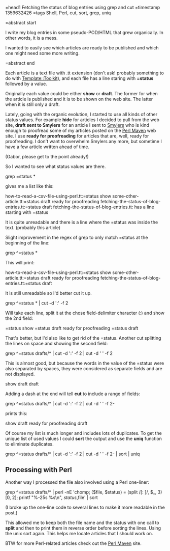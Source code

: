 =head1 Fetching the status of blog entries using grep and cut
=timestamp 1359632426
=tags Shell, Perl, cut, sort, grep, uniq

=abstract start

I write my blog entries in some pseudo-POD/HTML that grew organically.
In other words, it is a mess.

I wanted to easily see which articles are ready to be published and which one might need some
more writing.

=abstract end

Each article is a text file with .tt extension
(don't ask! probably something to do with <a href="https://metacpan.org/release/Template-Toolkit">Template::Toolkit</a>),
and each file has a line staring with <b>=status</b> followed by a value.

Originally each value could be either <b>show</b> or <b>draft</b>.
The former for when the article is published and it is to be shown on the web site.
The latter when it is still only a draft.

Lately, going with the organic evolution, I started to use all kinds of other status
values.
For example <b>hide</b> for articles I decided to pull from the web site,
<b>draft sent to Smylers</b> for an article I sent to <a href="http://twitter.com/Smylers2">Smylers</a>
who is kind enough to proofread some of my articles posted on the <a href="http://perlmaven.com/">Perl Maven</a> web
site.
I use <b>ready for proofreading</b> for articles that are, well, ready for proofreading. I don't want to overwhelm
Smylers any more, but sometime I have a few article written ahead of time.

(Gabor, please get to the point already!)

So I wanted to see what status values are there.

   grep =status *

gives me a list like this:

   how-to-read-a-csv-file-using-perl.tt:=status show
   some-other-article.tt:=status draft ready for proofreading
   fetching-the-status-of-blog-entries.tt:=status draft
   fetching-the-status-of-blog-entries.tt:  has a line starting with =status

It is quite unreadable and there is a line where the =status was inside the text. (probably this article)

Slight improvement in the regex of grep to only match =status at the beginning of the line:

   grep ^=status *


This will print:

   how-to-read-a-csv-file-using-perl.tt:=status show
   some-other-article.tt:=status draft ready for proofreading
   fetching-the-status-of-blog-entries.tt:=status draft

It is still unreadable so I'd better cut it up.

   grep ^=status * | cut -d ':' -f 2

Will take each line, split it at the chose field-delimiter character (:) and show the 2nd field:

   =status show
   =status draft ready for proofreading
   =status draft

That's better, but I'd also like to get rid of the =status. Another cut splitting the lines on
space and showing the second field:

   grep ^=status drafts/* | cut -d ':' -f 2 | cut -d ' ' -f 2

This is almost good, but because the words in the value of the =status were also separated by spaces, they
were considered as separate fields and are not displayed.

   show
   draft
   draft

Adding a dash at the end will tell <b>cut</b> to include a range of fields:

   grep ^=status drafts/* | cut -d ':' -f 2 | cut -d ' ' -f 2-

prints this:

   show
   draft ready for proofreading
   draft

Of course my list is much longer and includes lots of duplicates.
To get the unique list of used values I could <b>sort</b> the output and use the <b>uniq</b> function
to eliminate duplicates.

   grep ^=status drafts/* | cut -d ':' -f 2 | cut -d ' ' -f 2- | sort | uniq


<h2>Processing with Perl</h2>

Another way I processed the file also involved using a Perl one-liner:

  grep ^=status drafts/* |
    perl -nE 'chomp;
      ($file, $status) = (split /[: ]/, $_, 3)[0, 2];
      printf "%-25s %s\n", $status,$file'
    | sort

(I broke up the one-line code to several lines to make it more readable in the post.)


This allowed me to keep both the file name and the status with one call to <b>split</b> and then to print them in
reverse order before sorting the lines. Using the unix sort again. This helps me locate articles that I should work on.

BTW for more Perl-related articles check out the <a href="http://perlmaven.com/">Perl Maven</a> site.




